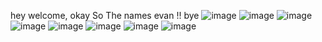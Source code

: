 hey welcome, okay So The names evan !! bye
![image](https://64.media.tumblr.com/9fd6fa9b82ad2cc129eb0b0ec28cc70d/81462f445de850bf-fe/s75x75_c1/04b0f0da3261d3ca67204c2538d5c408bd2b83a1.gifv)
![image](https://64.media.tumblr.com/71ba890e52cf8b0d06fb0f474679b8fe/f6eb5b38cf345974-ba/s500x750/12902368e3cb6bd47f9e85448dd92b04198b7b25.pnj)
![image](https://64.media.tumblr.com/519d731074fcdc98cb338045f1e8429a/0d0c4951b4686fdf-09/s400x600/c5a6a7ad4e7beed977538380cc047151e381ec73.gifv)
![image](https://64.media.tumblr.com/659fe10f2ff4731e987f1d365d26cea6/d3abb1e6c0491228-ad/s100x200/e3f33652b7c95c465b5428157e6ec8b9b96ca6d9.gifv)
![image](https://64.media.tumblr.com/26fc5797e80216270af899d405c007e2/d3abb1e6c0491228-c5/s100x200/5a75cabfbdf514d2b5a31f98ff8253afda12dc24.gifv)
![image](https://images-wixmp-ed30a86b8c4ca887773594c2.wixmp.com/f/69578047-4011-4959-859e-e5b20556ff60/d5k1twy-14d95aaf-f25a-4c6f-a80e-85695545cb12.gif?token=eyJ0eXAiOiJKV1QiLCJhbGciOiJIUzI1NiJ9.eyJzdWIiOiJ1cm46YXBwOjdlMGQxODg5ODIyNjQzNzNhNWYwZDQxNWVhMGQyNmUwIiwiaXNzIjoidXJuOmFwcDo3ZTBkMTg4OTgyMjY0MzczYTVmMGQ0MTVlYTBkMjZlMCIsIm9iaiI6W1t7InBhdGgiOiJcL2ZcLzY5NTc4MDQ3LTQwMTEtNDk1OS04NTllLWU1YjIwNTU2ZmY2MFwvZDVrMXR3eS0xNGQ5NWFhZi1mMjVhLTRjNmYtYTgwZS04NTY5NTU0NWNiMTIuZ2lmIn1dXSwiYXVkIjpbInVybjpzZXJ2aWNlOmZpbGUuZG93bmxvYWQiXX0.ezzdnBAG2f_AQZZ53zqw19Y56Tlz9M-LblrtvyZZ120)
![image](https://images-wixmp-ed30a86b8c4ca887773594c2.wixmp.com/f/5b5712f7-803b-4b98-ba97-749f1a107087/d9gmj9q-015785e8-5ee3-44bb-822a-bd80877608a5.gif?token=eyJ0eXAiOiJKV1QiLCJhbGciOiJIUzI1NiJ9.eyJzdWIiOiJ1cm46YXBwOjdlMGQxODg5ODIyNjQzNzNhNWYwZDQxNWVhMGQyNmUwIiwiaXNzIjoidXJuOmFwcDo3ZTBkMTg4OTgyMjY0MzczYTVmMGQ0MTVlYTBkMjZlMCIsIm9iaiI6W1t7InBhdGgiOiJcL2ZcLzViNTcxMmY3LTgwM2ItNGI5OC1iYTk3LTc0OWYxYTEwNzA4N1wvZDlnbWo5cS0wMTU3ODVlOC01ZWUzLTQ0YmItODIyYS1iZDgwODc3NjA4YTUuZ2lmIn1dXSwiYXVkIjpbInVybjpzZXJ2aWNlOmZpbGUuZG93bmxvYWQiXX0.G_nck13WTuNngyWzjH3nLrRy5-nRUCvwDI9HdowrLQY)
![image](https://images-wixmp-ed30a86b8c4ca887773594c2.wixmp.com/f/7dffb966-dd9b-43d3-851e-9f6c0150cb08/d34dwh4-04289250-8f4b-4cbc-93c0-0ca884834cf1.png?token=eyJ0eXAiOiJKV1QiLCJhbGciOiJIUzI1NiJ9.eyJzdWIiOiJ1cm46YXBwOjdlMGQxODg5ODIyNjQzNzNhNWYwZDQxNWVhMGQyNmUwIiwiaXNzIjoidXJuOmFwcDo3ZTBkMTg4OTgyMjY0MzczYTVmMGQ0MTVlYTBkMjZlMCIsIm9iaiI6W1t7InBhdGgiOiJcL2ZcLzdkZmZiOTY2LWRkOWItNDNkMy04NTFlLTlmNmMwMTUwY2IwOFwvZDM0ZHdoNC0wNDI4OTI1MC04ZjRiLTRjYmMtOTNjMC0wY2E4ODQ4MzRjZjEucG5nIn1dXSwiYXVkIjpbInVybjpzZXJ2aWNlOmZpbGUuZG93bmxvYWQiXX0.L7OQukPDZuOw9mHGWhvTjkGSknVCXm6bG3SxQfAMyyc)







